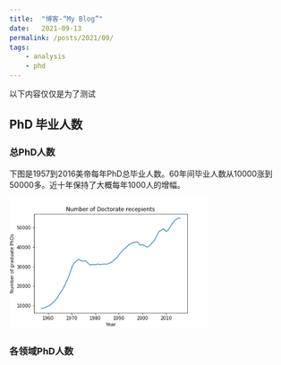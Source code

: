 ```yaml
---
title:  "博客-“My Blog”"
date:   2021-09-13
permalink: /posts/2021/09/
tags:
    - analysis
    - phd
---
```


以下内容仅仅是为了测试

## PhD 毕业人数
### 总PhD人数
下图是1957到2016美帝每年PhD总毕业人数。60年间毕业人数从10000涨到50000多。近十年保持了大概每年1000人的增幅。

<img src="https://raw.githubusercontent.com/zengliX/Notebooks/master/Figures/PhDdata/total_phd.png" width="70%">

### 各领域PhD人数
